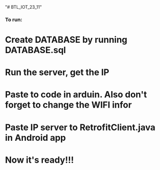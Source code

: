 "# BTL_IOT_23_11" 
### To run:
# Create DATABASE by running DATABASE.sql
# Run the server, get the IP
# Paste to code in arduin. Also don't forget to change the WIFI infor
# Paste IP server to RetrofitClient.java in Android app
# Now it's ready!!!